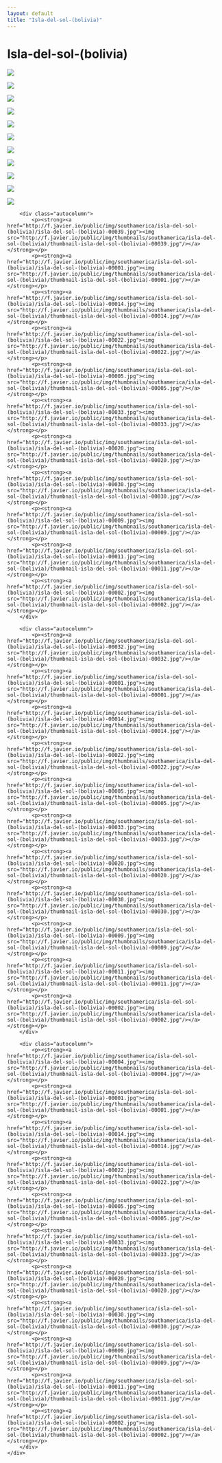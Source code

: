 ```yaml
---
layout: default
title: "Isla-del-sol-(bolivia)"
---
```


<h1 class="page" style="padding-left:0%;">Isla-del-sol-(bolivia)</h1>
<div class="page">
    <div class="autowide">
        <div class="autocolumn">
            <p><strong><a href="http://f.javier.io/public/img/southamerica/isla-del-sol-(bolivia)/isla-del-sol-(bolivia)-00038.jpg"><img src="http://f.javier.io/public/img/thumbnails/southamerica/isla-del-sol-(bolivia)/thumbnail-isla-del-sol-(bolivia)-00038.jpg"/></a></strong></p>
            <p><strong><a href="http://f.javier.io/public/img/southamerica/isla-del-sol-(bolivia)/isla-del-sol-(bolivia)-00001.jpg"><img src="http://f.javier.io/public/img/thumbnails/southamerica/isla-del-sol-(bolivia)/thumbnail-isla-del-sol-(bolivia)-00001.jpg"/></a></strong></p>
            <p><strong><a href="http://f.javier.io/public/img/southamerica/isla-del-sol-(bolivia)/isla-del-sol-(bolivia)-00014.jpg"><img src="http://f.javier.io/public/img/thumbnails/southamerica/isla-del-sol-(bolivia)/thumbnail-isla-del-sol-(bolivia)-00014.jpg"/></a></strong></p>
            <p><strong><a href="http://f.javier.io/public/img/southamerica/isla-del-sol-(bolivia)/isla-del-sol-(bolivia)-00022.jpg"><img src="http://f.javier.io/public/img/thumbnails/southamerica/isla-del-sol-(bolivia)/thumbnail-isla-del-sol-(bolivia)-00022.jpg"/></a></strong></p>
            <p><strong><a href="http://f.javier.io/public/img/southamerica/isla-del-sol-(bolivia)/isla-del-sol-(bolivia)-00005.jpg"><img src="http://f.javier.io/public/img/thumbnails/southamerica/isla-del-sol-(bolivia)/thumbnail-isla-del-sol-(bolivia)-00005.jpg"/></a></strong></p>
            <p><strong><a href="http://f.javier.io/public/img/southamerica/isla-del-sol-(bolivia)/isla-del-sol-(bolivia)-00033.jpg"><img src="http://f.javier.io/public/img/thumbnails/southamerica/isla-del-sol-(bolivia)/thumbnail-isla-del-sol-(bolivia)-00033.jpg"/></a></strong></p>
            <p><strong><a href="http://f.javier.io/public/img/southamerica/isla-del-sol-(bolivia)/isla-del-sol-(bolivia)-00020.jpg"><img src="http://f.javier.io/public/img/thumbnails/southamerica/isla-del-sol-(bolivia)/thumbnail-isla-del-sol-(bolivia)-00020.jpg"/></a></strong></p>
            <p><strong><a href="http://f.javier.io/public/img/southamerica/isla-del-sol-(bolivia)/isla-del-sol-(bolivia)-00030.jpg"><img src="http://f.javier.io/public/img/thumbnails/southamerica/isla-del-sol-(bolivia)/thumbnail-isla-del-sol-(bolivia)-00030.jpg"/></a></strong></p>
            <p><strong><a href="http://f.javier.io/public/img/southamerica/isla-del-sol-(bolivia)/isla-del-sol-(bolivia)-00009.jpg"><img src="http://f.javier.io/public/img/thumbnails/southamerica/isla-del-sol-(bolivia)/thumbnail-isla-del-sol-(bolivia)-00009.jpg"/></a></strong></p>
            <p><strong><a href="http://f.javier.io/public/img/southamerica/isla-del-sol-(bolivia)/isla-del-sol-(bolivia)-00011.jpg"><img src="http://f.javier.io/public/img/thumbnails/southamerica/isla-del-sol-(bolivia)/thumbnail-isla-del-sol-(bolivia)-00011.jpg"/></a></strong></p>
            <p><strong><a href="http://f.javier.io/public/img/southamerica/isla-del-sol-(bolivia)/isla-del-sol-(bolivia)-00002.jpg"><img src="http://f.javier.io/public/img/thumbnails/southamerica/isla-del-sol-(bolivia)/thumbnail-isla-del-sol-(bolivia)-00002.jpg"/></a></strong></p>
        </div>

        <div class="autocolumn">
            <p><strong><a href="http://f.javier.io/public/img/southamerica/isla-del-sol-(bolivia)/isla-del-sol-(bolivia)-00039.jpg"><img src="http://f.javier.io/public/img/thumbnails/southamerica/isla-del-sol-(bolivia)/thumbnail-isla-del-sol-(bolivia)-00039.jpg"/></a></strong></p>
            <p><strong><a href="http://f.javier.io/public/img/southamerica/isla-del-sol-(bolivia)/isla-del-sol-(bolivia)-00001.jpg"><img src="http://f.javier.io/public/img/thumbnails/southamerica/isla-del-sol-(bolivia)/thumbnail-isla-del-sol-(bolivia)-00001.jpg"/></a></strong></p>
            <p><strong><a href="http://f.javier.io/public/img/southamerica/isla-del-sol-(bolivia)/isla-del-sol-(bolivia)-00014.jpg"><img src="http://f.javier.io/public/img/thumbnails/southamerica/isla-del-sol-(bolivia)/thumbnail-isla-del-sol-(bolivia)-00014.jpg"/></a></strong></p>
            <p><strong><a href="http://f.javier.io/public/img/southamerica/isla-del-sol-(bolivia)/isla-del-sol-(bolivia)-00022.jpg"><img src="http://f.javier.io/public/img/thumbnails/southamerica/isla-del-sol-(bolivia)/thumbnail-isla-del-sol-(bolivia)-00022.jpg"/></a></strong></p>
            <p><strong><a href="http://f.javier.io/public/img/southamerica/isla-del-sol-(bolivia)/isla-del-sol-(bolivia)-00005.jpg"><img src="http://f.javier.io/public/img/thumbnails/southamerica/isla-del-sol-(bolivia)/thumbnail-isla-del-sol-(bolivia)-00005.jpg"/></a></strong></p>
            <p><strong><a href="http://f.javier.io/public/img/southamerica/isla-del-sol-(bolivia)/isla-del-sol-(bolivia)-00033.jpg"><img src="http://f.javier.io/public/img/thumbnails/southamerica/isla-del-sol-(bolivia)/thumbnail-isla-del-sol-(bolivia)-00033.jpg"/></a></strong></p>
            <p><strong><a href="http://f.javier.io/public/img/southamerica/isla-del-sol-(bolivia)/isla-del-sol-(bolivia)-00020.jpg"><img src="http://f.javier.io/public/img/thumbnails/southamerica/isla-del-sol-(bolivia)/thumbnail-isla-del-sol-(bolivia)-00020.jpg"/></a></strong></p>
            <p><strong><a href="http://f.javier.io/public/img/southamerica/isla-del-sol-(bolivia)/isla-del-sol-(bolivia)-00030.jpg"><img src="http://f.javier.io/public/img/thumbnails/southamerica/isla-del-sol-(bolivia)/thumbnail-isla-del-sol-(bolivia)-00030.jpg"/></a></strong></p>
            <p><strong><a href="http://f.javier.io/public/img/southamerica/isla-del-sol-(bolivia)/isla-del-sol-(bolivia)-00009.jpg"><img src="http://f.javier.io/public/img/thumbnails/southamerica/isla-del-sol-(bolivia)/thumbnail-isla-del-sol-(bolivia)-00009.jpg"/></a></strong></p>
            <p><strong><a href="http://f.javier.io/public/img/southamerica/isla-del-sol-(bolivia)/isla-del-sol-(bolivia)-00011.jpg"><img src="http://f.javier.io/public/img/thumbnails/southamerica/isla-del-sol-(bolivia)/thumbnail-isla-del-sol-(bolivia)-00011.jpg"/></a></strong></p>
            <p><strong><a href="http://f.javier.io/public/img/southamerica/isla-del-sol-(bolivia)/isla-del-sol-(bolivia)-00002.jpg"><img src="http://f.javier.io/public/img/thumbnails/southamerica/isla-del-sol-(bolivia)/thumbnail-isla-del-sol-(bolivia)-00002.jpg"/></a></strong></p>
        </div>

        <div class="autocolumn">
            <p><strong><a href="http://f.javier.io/public/img/southamerica/isla-del-sol-(bolivia)/isla-del-sol-(bolivia)-00032.jpg"><img src="http://f.javier.io/public/img/thumbnails/southamerica/isla-del-sol-(bolivia)/thumbnail-isla-del-sol-(bolivia)-00032.jpg"/></a></strong></p>
            <p><strong><a href="http://f.javier.io/public/img/southamerica/isla-del-sol-(bolivia)/isla-del-sol-(bolivia)-00001.jpg"><img src="http://f.javier.io/public/img/thumbnails/southamerica/isla-del-sol-(bolivia)/thumbnail-isla-del-sol-(bolivia)-00001.jpg"/></a></strong></p>
            <p><strong><a href="http://f.javier.io/public/img/southamerica/isla-del-sol-(bolivia)/isla-del-sol-(bolivia)-00014.jpg"><img src="http://f.javier.io/public/img/thumbnails/southamerica/isla-del-sol-(bolivia)/thumbnail-isla-del-sol-(bolivia)-00014.jpg"/></a></strong></p>
            <p><strong><a href="http://f.javier.io/public/img/southamerica/isla-del-sol-(bolivia)/isla-del-sol-(bolivia)-00022.jpg"><img src="http://f.javier.io/public/img/thumbnails/southamerica/isla-del-sol-(bolivia)/thumbnail-isla-del-sol-(bolivia)-00022.jpg"/></a></strong></p>
            <p><strong><a href="http://f.javier.io/public/img/southamerica/isla-del-sol-(bolivia)/isla-del-sol-(bolivia)-00005.jpg"><img src="http://f.javier.io/public/img/thumbnails/southamerica/isla-del-sol-(bolivia)/thumbnail-isla-del-sol-(bolivia)-00005.jpg"/></a></strong></p>
            <p><strong><a href="http://f.javier.io/public/img/southamerica/isla-del-sol-(bolivia)/isla-del-sol-(bolivia)-00033.jpg"><img src="http://f.javier.io/public/img/thumbnails/southamerica/isla-del-sol-(bolivia)/thumbnail-isla-del-sol-(bolivia)-00033.jpg"/></a></strong></p>
            <p><strong><a href="http://f.javier.io/public/img/southamerica/isla-del-sol-(bolivia)/isla-del-sol-(bolivia)-00020.jpg"><img src="http://f.javier.io/public/img/thumbnails/southamerica/isla-del-sol-(bolivia)/thumbnail-isla-del-sol-(bolivia)-00020.jpg"/></a></strong></p>
            <p><strong><a href="http://f.javier.io/public/img/southamerica/isla-del-sol-(bolivia)/isla-del-sol-(bolivia)-00030.jpg"><img src="http://f.javier.io/public/img/thumbnails/southamerica/isla-del-sol-(bolivia)/thumbnail-isla-del-sol-(bolivia)-00030.jpg"/></a></strong></p>
            <p><strong><a href="http://f.javier.io/public/img/southamerica/isla-del-sol-(bolivia)/isla-del-sol-(bolivia)-00009.jpg"><img src="http://f.javier.io/public/img/thumbnails/southamerica/isla-del-sol-(bolivia)/thumbnail-isla-del-sol-(bolivia)-00009.jpg"/></a></strong></p>
            <p><strong><a href="http://f.javier.io/public/img/southamerica/isla-del-sol-(bolivia)/isla-del-sol-(bolivia)-00011.jpg"><img src="http://f.javier.io/public/img/thumbnails/southamerica/isla-del-sol-(bolivia)/thumbnail-isla-del-sol-(bolivia)-00011.jpg"/></a></strong></p>
            <p><strong><a href="http://f.javier.io/public/img/southamerica/isla-del-sol-(bolivia)/isla-del-sol-(bolivia)-00002.jpg"><img src="http://f.javier.io/public/img/thumbnails/southamerica/isla-del-sol-(bolivia)/thumbnail-isla-del-sol-(bolivia)-00002.jpg"/></a></strong></p>
        </div>

        <div class="autocolumn">
            <p><strong><a href="http://f.javier.io/public/img/southamerica/isla-del-sol-(bolivia)/isla-del-sol-(bolivia)-00004.jpg"><img src="http://f.javier.io/public/img/thumbnails/southamerica/isla-del-sol-(bolivia)/thumbnail-isla-del-sol-(bolivia)-00004.jpg"/></a></strong></p>
            <p><strong><a href="http://f.javier.io/public/img/southamerica/isla-del-sol-(bolivia)/isla-del-sol-(bolivia)-00001.jpg"><img src="http://f.javier.io/public/img/thumbnails/southamerica/isla-del-sol-(bolivia)/thumbnail-isla-del-sol-(bolivia)-00001.jpg"/></a></strong></p>
            <p><strong><a href="http://f.javier.io/public/img/southamerica/isla-del-sol-(bolivia)/isla-del-sol-(bolivia)-00014.jpg"><img src="http://f.javier.io/public/img/thumbnails/southamerica/isla-del-sol-(bolivia)/thumbnail-isla-del-sol-(bolivia)-00014.jpg"/></a></strong></p>
            <p><strong><a href="http://f.javier.io/public/img/southamerica/isla-del-sol-(bolivia)/isla-del-sol-(bolivia)-00022.jpg"><img src="http://f.javier.io/public/img/thumbnails/southamerica/isla-del-sol-(bolivia)/thumbnail-isla-del-sol-(bolivia)-00022.jpg"/></a></strong></p>
            <p><strong><a href="http://f.javier.io/public/img/southamerica/isla-del-sol-(bolivia)/isla-del-sol-(bolivia)-00005.jpg"><img src="http://f.javier.io/public/img/thumbnails/southamerica/isla-del-sol-(bolivia)/thumbnail-isla-del-sol-(bolivia)-00005.jpg"/></a></strong></p>
            <p><strong><a href="http://f.javier.io/public/img/southamerica/isla-del-sol-(bolivia)/isla-del-sol-(bolivia)-00033.jpg"><img src="http://f.javier.io/public/img/thumbnails/southamerica/isla-del-sol-(bolivia)/thumbnail-isla-del-sol-(bolivia)-00033.jpg"/></a></strong></p>
            <p><strong><a href="http://f.javier.io/public/img/southamerica/isla-del-sol-(bolivia)/isla-del-sol-(bolivia)-00020.jpg"><img src="http://f.javier.io/public/img/thumbnails/southamerica/isla-del-sol-(bolivia)/thumbnail-isla-del-sol-(bolivia)-00020.jpg"/></a></strong></p>
            <p><strong><a href="http://f.javier.io/public/img/southamerica/isla-del-sol-(bolivia)/isla-del-sol-(bolivia)-00030.jpg"><img src="http://f.javier.io/public/img/thumbnails/southamerica/isla-del-sol-(bolivia)/thumbnail-isla-del-sol-(bolivia)-00030.jpg"/></a></strong></p>
            <p><strong><a href="http://f.javier.io/public/img/southamerica/isla-del-sol-(bolivia)/isla-del-sol-(bolivia)-00009.jpg"><img src="http://f.javier.io/public/img/thumbnails/southamerica/isla-del-sol-(bolivia)/thumbnail-isla-del-sol-(bolivia)-00009.jpg"/></a></strong></p>
            <p><strong><a href="http://f.javier.io/public/img/southamerica/isla-del-sol-(bolivia)/isla-del-sol-(bolivia)-00011.jpg"><img src="http://f.javier.io/public/img/thumbnails/southamerica/isla-del-sol-(bolivia)/thumbnail-isla-del-sol-(bolivia)-00011.jpg"/></a></strong></p>
            <p><strong><a href="http://f.javier.io/public/img/southamerica/isla-del-sol-(bolivia)/isla-del-sol-(bolivia)-00002.jpg"><img src="http://f.javier.io/public/img/thumbnails/southamerica/isla-del-sol-(bolivia)/thumbnail-isla-del-sol-(bolivia)-00002.jpg"/></a></strong></p>
        </div>
    </div>
</div>
